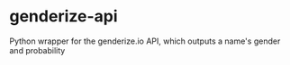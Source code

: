# genderize-api
Python wrapper for the genderize.io API, which outputs a name's gender and probability
